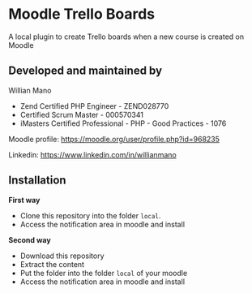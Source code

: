Moodle Trello Boards
===

A local plugin to create Trello boards when a new course is created on Moodle

Developed and maintained by
---
Willian Mano
 - Zend Certified PHP Engineer - ZEND028770
 - Certified Scrum Master - 000570341
 - iMasters Certified Professional - PHP - Good Practices - 1076

Moodle profile: https://moodle.org/user/profile.php?id=968235

Linkedin: https://www.linkedin.com/in/willianmano

Installation
------------

**First way**

- Clone this repository into the folder `local`.
- Access the notification area in moodle and install

**Second way**

- Download this repository
- Extract the content
- Put the folder into the folder `local` of your moodle
- Access the notification area in moodle and install